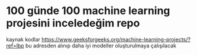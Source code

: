 # 100 günde 100 machine learning projesini inceledeğim repo 
kaynak kodlar https://www.geeksforgeeks.org/machine-learning-projects/?ref=lbp bu adresden alınıp daha iyi modeller oluşturulmaya çalışılacak
